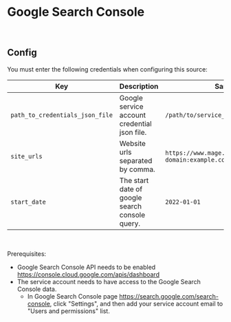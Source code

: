 # Google Search Console

<br />

## Config

You must enter the following credentials when configuring this source:

| Key | Description | Sample value
| --- | --- | --- |
| `path_to_credentials_json_file` | Google service account credential json file. | `/path/to/service_account_credentials.json` |
| `site_urls` | Website urls separated by comma. | `https://www.mage.ai, sc-domain:example.com` |
| `start_date` | The start date of google search console query. | `2022-01-01` |
<br />

Prerequisites:
* Google Search Console API needs to be enabled https://console.cloud.google.com/apis/dashboard
* The service account needs to have access to the Google Search Console data.
    * In Google Search Console page https://search.google.com/search-console, click "Settings", and then add your service account email to "Users and permissions" list.
